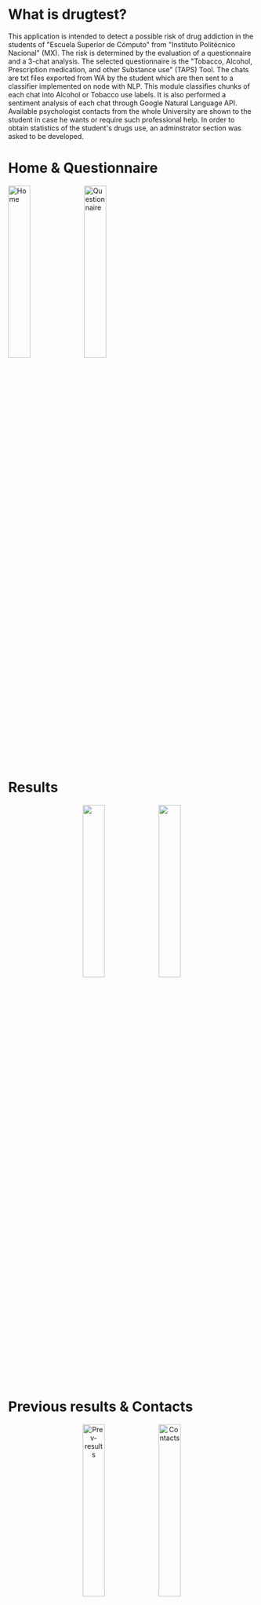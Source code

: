 # What is drugtest?
This application is intended to detect a possible risk of drug addiction in the students of "Escuela Superior de Cómputo" from "Instituto Politécnico Nacional" (MX).
The risk is determined by the evaluation of a questionnaire and a 3-chat analysis. The selected questionnaire is the "Tobacco, Alcohol, Prescription medication, and other Substance use" (TAPS) Tool.
The chats are txt files exported from WA by the student which are then sent to a classifier implemented on node with NLP. This module classifies chunks of each chat into Alcohol or Tobacco use labels. It is also performed a sentiment analysis of each chat through Google Natural Language API.
Available psychologist contacts from the whole University are shown to the student in case he wants or require such professional help.
In order to obtain statistics of the student's drugs use, an adminstrator section was asked to be developed.

# Home & Questionnaire
<div>
    <img title="Home" src="https://user-images.githubusercontent.com/53799991/117371610-ca255c80-ae8d-11eb-9abd-5958a93edb39.png" width=30% height=30%
         style={marginRight: 20%;}>
    <img title="Questionnaire" src="https://user-images.githubusercontent.com/53799991/117371835-2b4d3000-ae8e-11eb-9211-b4ac8c860f43.png" width=30% height=30%>
</div>

# Results
<div align="center">
    <img src="https://user-images.githubusercontent.com/53799991/117372320-f8576c00-ae8e-11eb-9713-cc8aec2b706d.png" width=30% height=30%>
    <img src="https://user-images.githubusercontent.com/53799991/117372941-f9d56400-ae8f-11eb-96e9-f9d0f72c7e75.png" width=30% height=30%>
</div>

# Previous results & Contacts
<div align="center">
    <img title="Prev-results" src="https://user-images.githubusercontent.com/53799991/117373600-29d13700-ae91-11eb-9e4a-fbf7fb1782e4.png" width=30% height=30%>
    <img title="Contacts" src="https://user-images.githubusercontent.com/53799991/117372429-1e7d0c00-ae8f-11eb-8f22-3702dd85a58e.png" width=30% height=30%>
</div>


# Options for students & Admin home
<div align="center">
    <img title="Student options" src="https://user-images.githubusercontent.com/53799991/117372507-41a7bb80-ae8f-11eb-9ad3-b3e568d06b07.png" width=30% height=30%>
    <img title="Admin Home" src="https://user-images.githubusercontent.com/53799991/117372600-66039800-ae8f-11eb-9ce3-2579dab287bf.png" width=30% height=30%>
</div>


